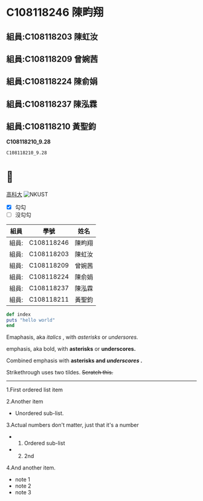 # C108118246 陳畇翔
## 組員:C108118203 陳虹汝
## 組員:C108118209 曾婉茜
## 組員:C108118224 陳俞娟
## 組員:C108118237 陳泓霖
## 組員:C108118210 黃聖鈞

**C108118210_9.28**

`C108118210_9.28`

# 🥵
[高科大](http://www.nkust.edu.tw)
![NKUST](https://www.nkust.edu.tw/var/file/0/1000/img/513/182513897.png "NKUST")

- [x] 勾勾
- [ ] 沒勾勾

| 組員 | 學號 | 姓名 |
| ---- | ---- |---- |
| 組員: | C108118246 | 陳畇翔 |
| 組員: | C108118203 | 陳虹汝 |
| 組員: | C108118209 | 曾婉茜 |
| 組員: | C108118224 | 陳俞娟 |
| 組員: | C108118237 | 陳泓霖 |
| 組員: | C108118211 | 黃聖鈞 |

```ruby
def index
puts "hello world"
end
```

 Emaphasis, aka *italics* , with *asterisks* or *undersores.*
 
 emphasis, aka bold, with **asterisks** or **underscores.**
 
 Combined emphasis with **asterisks and *underscores* .**
 
 Strikethrough uses two tildes. ~~Scratch this.~~
 
---

1.First ordered list item

2.Another item
   * Unordered sub-list.
    
3.Actual numbers don't matter, just that it's a number
  * 1. Ordered sub-list
  * 2. 2nd

4.And another item.
 *  note 1
 *  note 2
 *  note 3

